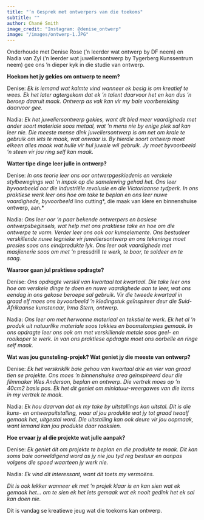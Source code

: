 ```yaml
---
title: "’n Gesprek met ontwerpers van die toekoms"
subtitle: ""
author: Chané Smith
image_credit: "Instagram: @denise_ontwerp"
image: "/images/ontwerp-1.JPG"
---
```


Onderhoude met Denise Rose (’n leerder wat ontwerp by DF neem) en Nadia van Zyl (’n leerder wat juweliersontwerp by Tygerberg Kunssentrum neem) gee ons ’n dieper kyk in die studie van ontwerp.

**Hoekom het jy gekies om ontwerp te neem?**

Denise: _Ek is iemand wat kalmte vind wanneer ek besig is om kreatief te wees. Ek het later agtergekom dat ek ’n talent daarvoor het en kan dus ’n beroep daaruit maak. Ontwerp as vak kan vir my baie voorbereiding daarvoor gee._

Nadia: _Ek het juweliersontwerp gekies, want dit bied meer vaardighede met ander soort materiale soos metaal, wat ’n mens nie by enige plek sal kan leer nie. Die meeste mense dink juweliersontwerp is om net om krale te gebruik om iets te maak, wat onwaar is. By hierdie soort ontwerp moet elkeen alles maak wat hulle vir hul juwele wil gebruik. Jy moet byvoorbeeld ’n steen vir jou ring self kan maak._

**Watter tipe dinge leer julle in ontwerp?**

Denise: _In ons teorie leer ons oor ontwerpgeskiedenis en verskeie stylbewegings wat ’n impak op die samelewing gehad het. Ons leer byvoorbeeld oor die industriële revolusie en die Victoriaanse tydperk. In ons praktiese werk leer ons hoe om take te beplan en ons leer nuwe vaardighede, byvoorbeeld_ lino cutting*, die maak van klere en binnenshuise ontwerp, aan.*

Nadia: _Ons leer oor ’n paar bekende ontwerpers en basiese ontwerpsbeginsels, wat help met ons praktiese take en hoe om die ontwerpe te vorm. Verder leer ons ook oor kunselemente. Ons bestudeer verskillende nuwe tegnieke vir juweliersontwerp en ons tekeninge moet presies soos ons eindprodukte lyk. Ons leer ook vaardighede met masjienerie soos om met ’n_ pressdrill _te werk, te boor, te soldeer en te saag._

**Waaroor gaan jul praktiese opdragte?**

Denise: _Ons opdragte verskil van kwartaal tot kwartaal. Die take leer ons hoe om verskeie dinge te doen en nuwe vaardighede aan te leer, wat ons eendag in ons gekose beroepe sal gebruik. Vir die tweede kwartaal in graad elf moes ons byvoorbeeld ’n kledingstuk geïnspireer deur die Suid-Afrikaanse kunstenaar, Irma Stern, ontwerp._

Nadia: _Ons leer om met herwonne materiaal en tekstiel te werk. Ek het al ’n produk uit natuurlike materiale soos takkies en boomstompies gemaak. In ons opdragte leer ons ook om met verskillende metale soos geel- en rooikoper te werk. In van ons praktiese opdragte moet ons oorbelle en ringe self maak._

**Wat was jou gunsteling-projek? Wat geniet jy die meeste van ontwerp?**

Denise: _Ek het verskriklik baie gehou van kwartaal drie en vier van graad tien se projekte. Ons moes ’n binnenshuise area geïnspireerd deur die filmmaker Wes Anderson, beplan en ontwerp. Die vertrek moes op ’n 40cm2 basis pas. Ek het dit geniet om miniatuur-weergawes van die items in my vertrek te maak._

Nadia: _Ek hou daarvan dat ek my take by uitstallings kan uitstal. Dit is die kuns- en ontwerpuitstalling, waar al jou produkte wat jy tot graad twaalf gemaak het, uitgestal word. Die uitstalling kan ook deure vir jou oopmaak, want iemand kan jou produkte daar raaksien._

**Hoe ervaar jy al die projekte wat julle aanpak?**

Denise: _Ek geniet dit om projekte te beplan en die produkte te maak. Dit kan soms baie oorweldigend word as jy nie jou tyd reg bestuur en aanpas volgens die spoed waarteen jy werk nie._

Nadia: _Ek vind dit interessant, want dit toets my vermoëns._

_Dit is ook lekker wanneer ek met ’n projek klaar is en kan sien wat ek gemaak het... om te sien ek het iets gemaak wat ek nooit gedink het ek sal kan doen nie._

Dit is vandag se kreatiewe jeug wat die toekoms kan ontwerp.
